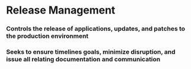 # Release Management

### Controls the release of applications, updates, and patches to the production environment

### Seeks to ensure timelines goals, minimize disruption, and issue all relating documentation and communication
